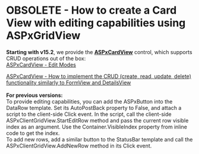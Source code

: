 # OBSOLETE - How to create a Card View with editing capabilities using ASPxGridView


<p><strong>Starting with v15.2</strong>, we provide the <a href="https://www.devexpress.com/Subscriptions/New-2015-2.xml#aspnet"><strong>ASPxCardView</strong></a> control, which supports CRUD operations out of the box:<br><a href="https://demos.devexpress.com/ASPxCardViewDemos/Editing/EditModes.aspx">ASPxCardView - Edit Modes</a></p>
<p><a href="https://www.devexpress.com/Support/Center/p/T496745">ASPxCardView - How to implement the CRUD (create, read, update, delete) functionality similarly to FormView and DetailsView</a><br><br><strong>For previous versions:</strong><br>To provide editing capabilities, you can add the ASPxButton into the DataRow template. Set its AutoPostBack property to False, and attach a script to the client-side Click event. In the script, call the client-side ASPxClientGridView.StartEditRow method and pass the current row visible index as an argument. Use the Container.VisibleIndex property from inline code to get the index.<br>To add new rows, add a similar button to the StatusBar template and call the ASPxClientGridView.AddNewRow method in its Click event.</p>

<br/>


